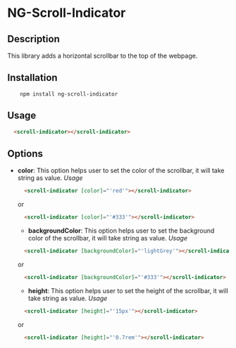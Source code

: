 # NG-Scroll-Indicator

## Description
This library adds a horizontal scrollbar to the top of the webpage.

## Installation

```node
    npm install ng-scroll-indicator
```
## Usage
  ```html
    <scroll-indicator></scroll-indicator>
  ```
## Options
* **color**:
  This option helps user to set the color of the scrollbar, it will take string as value.
  *Usage*
  ```html
    <scroll-indicator [color]="'red'"></scroll-indicator>
  ```
  or
  ```html
    <scroll-indicator [color]="'#333'"></scroll-indicator>
  ```
  * **backgroundColor**:
  This option helps user to set the background color of the scrollbar, it will take string as value.
  *Usage*
  ```html
    <scroll-indicator [backgroundColor]="'lightGrey'"></scroll-indicator>
  ```
  or
  ```html
    <scroll-indicator [backgroundColor]="'#333'"></scroll-indicator>
  ```
  * **height**:
  This option helps user to set the height of the scrollbar, it will take string as value.
  *Usage*
  ```html
    <scroll-indicator [height]="'15px'"></scroll-indicator>
  ```
  or
  ```html
    <scroll-indicator [height]="'0.7rem'"></scroll-indicator>
  ```